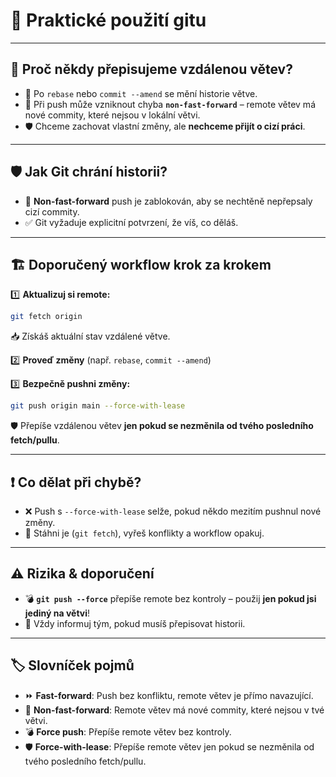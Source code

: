 # 🚀 Praktické použití gitu

---

## 🧐 Proč někdy přepisujeme vzdálenou větev?

- 🔄 Po `rebase` nebo `commit --amend` se mění historie větve.
- 🚫 Při push může vzniknout chyba **`non-fast-forward`** – remote větev má nové commity, které nejsou v lokální větvi.
- 🛡️ Chceme zachovat vlastní změny, ale **nechceme přijít o cizí práci**.

---

## 🛡️ Jak Git chrání historii?

- 🚧 **Non-fast-forward** push je zablokován, aby se nechtěně nepřepsaly cizí commity.
- ✅ Git vyžaduje explicitní potvrzení, že víš, co děláš.

---

## 🏗️ Doporučený workflow krok za krokem

1️⃣ **Aktualizuj si remote:**
   ```bash
   git fetch origin
   ```
📥 Získáš aktuální stav vzdálené větve.

2️⃣ **Proveď změny** (např. `rebase`, `commit --amend`)

3️⃣ **Bezpečně pushni změny:**
   ```bash
   git push origin main --force-with-lease
   ```
🛡️ Přepíše vzdálenou větev **jen pokud se nezměnila od tvého posledního fetch/pullu**.

---

## ❗ Co dělat při chybě?

- ❌ Push s `--force-with-lease` selže, pokud někdo mezitím pushnul nové změny.
- 🔄 Stáhni je (`git fetch`), vyřeš konflikty a workflow opakuj.

---

## ⚠️ Rizika & doporučení

- 💣 **`git push --force`** přepíše remote bez kontroly – použij **jen pokud jsi jediný na větvi**!
- 📢 Vždy informuj tým, pokud musíš přepisovat historii.

---

## 🏷️ Slovníček pojmů

- ⏩ **Fast-forward**: Push bez konfliktu, remote větev je přímo navazující.
- 🚫 **Non-fast-forward**: Remote větev má nové commity, které nejsou v tvé větvi.
- 💣 **Force push**: Přepíše remote větev bez kontroly.
- 🛡️ **Force-with-lease**: Přepíše remote větev jen pokud se nezměnila od tvého posledního fetch/pullu.